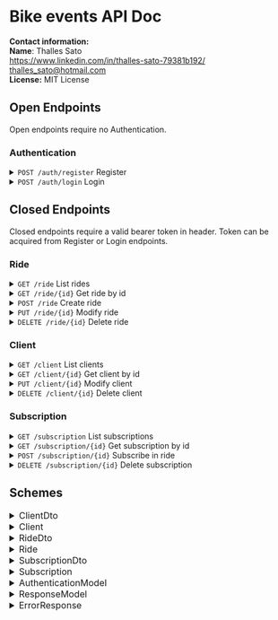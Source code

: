 
# Bike events API Doc
**Contact information:**  
**Name**: Thalles Sato  
https://www.linkedin.com/in/thalles-sato-79381b192/  
thalles_sato@hotmail.com  
**License:** MIT License

## Open Endpoints

Open endpoints require no Authentication.

### Authentication

<details>
 <summary><code>POST /auth/register</code> Register </summary>
 
##### Request body

 *Scheme: AuthenticationModel*
>  Field  | Type |  Mandatory
>  ------ | --------- | ----
> username| String | yes
> password | String | yes

##### Responses

>  Code | Scheme | Message
>  ------ | --------- |----
> 200 | Token |None
> 400 | ErrorResponse | `Username already used`

</details>

<details>
 <summary><code>POST /auth/login</code> Login</summary>
 
##### Request body

 *Scheme: AuthenticationModel*
>  Field  | Type | Mandatory
>  ------ | --------- | -----
> username| String | yes
> password | String | yes
 
##### Responses

>  Code | Scheme | Message
>  ------ | --------- |----
> 200 | Token |None
> 401 | ErrorResponse | `Invalid login`

</details>

## Closed Endpoints

Closed endpoints require a valid bearer token in header. Token can be acquired from Register or Login endpoints.

### Ride
  
<details>
 <summary><code>GET /ride</code> List rides </summary>
 
##### Responses

>  Code | Scheme 
>  ------ | ---------
>    200 | Ride
</details>
<details>
 <summary><code>GET /ride/{id}</code> Get ride by id </summary>
 
##### Parameters
>  Param | Type 
>  ------ | ---------
>  id| Integer($int32)

##### Responses

>  Code | Scheme 
>  ------ | --------- 
>    200 | Ride 
>    404 | ErrorResponse 
</details>
<details>
 <summary><code>POST /ride</code> Create ride </summary>
 
##### Request body

 *Scheme: RideDto*
>  Field  | Type | Mandatory
>  ------ | --------- | ------
> name | String | yes
> start_date| String($date-time) | yes
> start_date_registration| String($date-time) | yes
> end_date_registration| String($date-time) | yes
> additional_information| String  | no
> start_place| String  | yes
> participants_limit| Integer($int32) | no for unlimited
> client_id| Integer($int32) | yes

##### Responses

>  Code | Scheme
>  ------ | --------- 
>    201 | Ride 
>    400 | ErrorResponse 
</details>
<details>
 <summary><code>PUT /ride/{id}</code> Modify ride </summary>
 
##### Parameters
>  Param | Type 
>  ------ | ---------
>  id| Integer($int32)
 
##### Request body

 *Scheme: RideDto*
>  Field  | Type | Mandatory
>  ------ | --------- | ------
> name | String | yes
> start_date| String($date-time) | yes
> start_date_registration| String($date-time) | yes
> end_date_registration| String($date-time) | yes
> additional_information| String  | no
> start_place| String  | yes
> participants_limit| Integer($int32) | no for unlimited
> client_id| Integer($int32) | yes

##### Responses

>  Code | Scheme 
>  ------ | ---------
>    200 | Ride 
>    400 | ErrorResponse 
>    404 | ErrorResponse 
</details>
<details>
 <summary><code>DELETE /ride/{id}</code> Delete ride </summary>
 
##### Parameters
>  Param | Type 
>  ------ | ---------
>  id| Integer($int32)

##### Responses

>  Code | Scheme | Message
>  ------ | --------- | ---
>    200 | None | `Client deleted successful`
>    404 | ErrorResponse | 
</details>

### Client

<details>
 <summary><code>GET /client</code> List clients</summary>

##### Responses

>  Code | Scheme 
>  ------ | ---------
>    200 | Client
</details>

<details>
 <summary><code>GET /client/{id}</code> Get client by id</summary>
 
##### Parameters
>  Param | Type 
>  ------ | ---------
>  id| Integer($int32)

##### Responses

>  Code | Scheme 
>  ------ | ---------
>    200 | Client
>    404 | ErrorResponse 
</details>
<details>
 <summary><code>PUT /client/{id}</code> Modify client</summary>
 
##### Parameters
>  Param | Type 
>  ------ | ---------
>  id| Integer($int32)
 
##### Request body

 *Scheme: ClientDto*
>  Field  | Type | Mandatory
>  ------ | --------- | -----
> username| String | yes
> password | String | yes

##### Responses

>  Code | Scheme 
>  ------ | ---------
>    200 | Client
>    404 | ErrorResponse 
</details>
<details>
 <summary><code>DELETE /client/{id}</code> Delete client</summary>
 
##### Parameters
>  Param | Type 
>  ------ | ---------
>  id| Integer($int32)

##### Responses


>  Code | Scheme | Message
>  ------ | --------- | ---
>    200 | None | `Ride deleted successful`
>    404 | ErrorResponse | 
</details>

### Subscription

<details>
 <summary><code>GET /subscription</code> List subscriptions</summary>

##### Parameters
>  Param | Type 
>  ------ | ---------
>  ride_id| *(opitional)* Integer($int32)
>  client_id| *(opitional)* Integer($int32)

##### Responses

>  Code | Scheme 
>  ------ | ---------
>    200 | Subscription
</details>

<details>
 <summary><code>GET /subscription/{id}</code> Get subscription by id</summary>
 
##### Parameters
>  Param | Type 
>  ------ | ---------
>  id| Integer($int32)

##### Responses

>  Code | Scheme 
>  ------ | ---------
>    200 | Subscription
>    404 | ErrorResponse 
</details>
<details>
 <summary><code>POST /subscription/{id}</code> Subscribe in ride</summary>
 
##### Parameters
>  Param | Type 
>  ------ | ---------
>  id| Integer($int32)
 
##### Request body

 *Scheme: SubscriptionDto*
>  Field  | Type | Mandatory
>  ------ | --------- | -----
> client_id| Integer($int32) | yes
> ride_id| Integer($int32) | yes

##### Responses

>  Code | Scheme 
>  ------ | ---------
>    200 | Subscription
>    404 | ErrorResponse 
</details>
<details>
 <summary><code>DELETE /subscription/{id}</code> Delete subscription</summary>
 
##### Parameters
>  Param | Type 
>  ------ | ---------
>  id| Integer($int32)

##### Responses


>  Code | Scheme | Message
>  ------ | --------- | ---
>    200 | None | `Inscription deleted successful`
>    404 | ErrorResponse | 
</details>

## Schemes

<details>
 <summary style="font-size: 16px"> ClientDto </summary>

>  Field  | Type 
>  ------ | --------- 
> username| String 
> password | String 

</details>
<details>
 <summary style="font-size: 16px"> Client </summary>

>  Field  | Type 
>  ------ | --------- 
> id| Integer($int32) 
> username| String 
> password | String
> rides | Ride
> subscriptions | Subscription
> role| Role

</details>
<details>
 <summary style="font-size: 16px"> RideDto </summary>

>  Field  | Type 
>  ------ | ---------
> name | String
> start_date| String($date-time) 
> start_date_registration| String($date-time)
> end_date_registration| String($date-time) 
> additional_information| String 
> start_place| String  
> participants_limit| Integer($int32) 
> client_id| Integer($int32) 

</details>
<details>
 <summary style="font-size: 16px"> Ride </summary>

>  Field  | Type 
>  ------ | ---------
> id| Integer($int32) 	
> name | String
> start_date| String($date-time) 
> start_date_registration| String($date-time)
> end_date_registration| String($date-time) 
> additional_information| String 
> start_place| String  
> participants_limit| Integer($int32) 
> client| Client

</details> 
<details>
 <summary style="font-size: 16px"> SubscriptionDto </summary>

>  Field  | Type 
>  ------ | --------- 
> client_id| Integer($int32)
> ride_id| Integer($int32) 

</details>
<details>
 <summary style="font-size: 16px"> Subscription </summary>

>  Field  | Type 
>  ------ | --------- 
> id| Integer($int32) 	
> client_id| Integer($int32)
> ride_id| Integer($int32) 
> subscription_date| String($date-time) 

</details>
<details>
 <summary style="font-size: 16px"> AuthenticationModel </summary>

>  Field  | Type 
>  ------ | --------- 
> username| String 
> password | String 

</details>
<details>
 <summary style="font-size: 16px"> ResponseModel </summary>

>  Field  | Type
>  ------ | ---------
>  token | String

</details>
<details>
 <summary style="font-size: 16px"> ErrorResponse </summary>

>  Field  | Type
>  ------ | ---------
>  error| String
>  message| String

</details>
